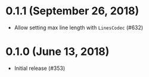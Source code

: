 # 0.1.1 (September 26, 2018)

* Allow setting max line length with `LinesCodec` (#632)

# 0.1.0 (June 13, 2018)

* Initial release (#353)
